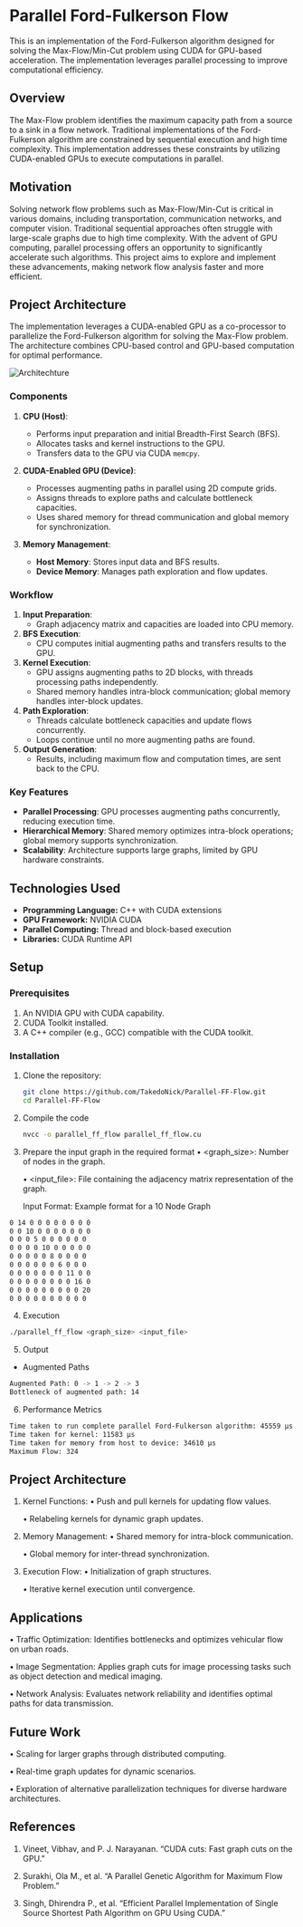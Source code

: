 # Parallel Ford-Fulkerson Flow

This is an implementation of the Ford-Fulkerson algorithm designed for solving the Max-Flow/Min-Cut problem using CUDA for GPU-based acceleration. The implementation leverages parallel processing to improve computational efficiency.

## Overview

The Max-Flow problem identifies the maximum capacity path from a source to a sink in a flow network. Traditional implementations of the Ford-Fulkerson algorithm are constrained by sequential execution and high time complexity. This implementation addresses these constraints by utilizing CUDA-enabled GPUs to execute computations in parallel.

## Motivation

Solving network flow problems such as Max-Flow/Min-Cut is critical in various domains, including transportation, communication networks, and computer vision. Traditional sequential approaches often struggle with large-scale graphs due to high time complexity. With the advent of GPU computing, parallel processing offers an opportunity to significantly accelerate such algorithms. This project aims to explore and implement these advancements, making network flow analysis faster and more efficient.

## Project Architecture

The implementation leverages a CUDA-enabled GPU as a co-processor to parallelize the Ford-Fulkerson algorithm for solving the Max-Flow problem. The architecture combines CPU-based control and GPU-based computation for optimal performance.

![Architechture](imgs/Architecture%20Diagram.jpg)

### Components

1. **CPU (Host)**:
   - Performs input preparation and initial Breadth-First Search (BFS).
   - Allocates tasks and kernel instructions to the GPU.
   - Transfers data to the GPU via CUDA `memcpy`.

2. **CUDA-Enabled GPU (Device)**:
   - Processes augmenting paths in parallel using 2D compute grids.
   - Assigns threads to explore paths and calculate bottleneck capacities.
   - Uses shared memory for thread communication and global memory for synchronization.

3. **Memory Management**:
   - **Host Memory**: Stores input data and BFS results.
   - **Device Memory**: Manages path exploration and flow updates.

### Workflow

1. **Input Preparation**:
   - Graph adjacency matrix and capacities are loaded into CPU memory.
2. **BFS Execution**:
   - CPU computes initial augmenting paths and transfers results to the GPU.
3. **Kernel Execution**:
   - GPU assigns augmenting paths to 2D blocks, with threads processing paths independently.
   - Shared memory handles intra-block communication; global memory handles inter-block updates.
4. **Path Exploration**:
   - Threads calculate bottleneck capacities and update flows concurrently.
   - Loops continue until no more augmenting paths are found.
5. **Output Generation**:
   - Results, including maximum flow and computation times, are sent back to the CPU.

### Key Features

- **Parallel Processing**: GPU processes augmenting paths concurrently, reducing execution time.
- **Hierarchical Memory**: Shared memory optimizes intra-block operations; global memory supports synchronization.
- **Scalability**: Architecture supports large graphs, limited by GPU hardware constraints.


## Technologies Used

- **Programming Language:** C++ with CUDA extensions
- **GPU Framework:** NVIDIA CUDA
- **Parallel Computing:** Thread and block-based execution
- **Libraries:** CUDA Runtime API

## Setup

### Prerequisites

1. An NVIDIA GPU with CUDA capability.
2. CUDA Toolkit installed.
3. A C++ compiler (e.g., GCC) compatible with the CUDA toolkit.

### Installation

1. Clone the repository:
   ```bash
   git clone https://github.com/TakedoNick/Parallel-FF-Flow.git
   cd Parallel-FF-Flow
   ```

2. Compile the code
   ```bash
   nvcc -o parallel_ff_flow parallel_ff_flow.cu
   ```

3. Prepare the input graph in the required format
   	•	<graph_size>: Number of nodes in the graph.
   
	  •	<input_file>: File containing the adjacency matrix representation of the graph.

    Input Format: Example format for a 10 Node Graph
```bash
0 14 0 0 0 0 0 0 0 0
0 0 10 0 0 0 0 0 0 0
0 0 0 5 0 0 0 0 0 0
0 0 0 0 10 0 0 0 0 0
0 0 0 0 0 8 0 0 0 0
0 0 0 0 0 0 6 0 0 0
0 0 0 0 0 0 0 11 0 0
0 0 0 0 0 0 0 0 16 0
0 0 0 0 0 0 0 0 0 20
0 0 0 0 0 0 0 0 0 0
```
   

4. Execution
```bash
./parallel_ff_flow <graph_size> <input_file>
```

5. Output
- Augmented Paths
```bash
Augmented Path: 0 -> 1 -> 2 -> 3
Bottleneck of augmented path: 14
```

6. Performance Metrics
```bash
Time taken to run complete parallel Ford-Fulkerson algorithm: 45559 µs
Time taken for kernel: 11583 µs
Time taken for memory from host to device: 34610 µs
Maximum Flow: 324
```

## Project Architecture

 1.	Kernel Functions:
	•	Push and pull kernels for updating flow values.

	•	Relabeling kernels for dynamic graph updates.
	
 2.	Memory Management:
	•	Shared memory for intra-block communication.

	•	Global memory for inter-thread synchronization.

 3.	Execution Flow:
	•	Initialization of graph structures.

	•	Iterative kernel execution until convergence.

## Applications
	
 •	Traffic Optimization: Identifies bottlenecks and optimizes vehicular flow on urban roads.

 •	Image Segmentation: Applies graph cuts for image processing tasks such as object detection and medical imaging.

 •	Network Analysis: Evaluates network reliability and identifies optimal paths for data transmission.

## Future Work
	
 •	Scaling for larger graphs through distributed computing.

 •	Real-time graph updates for dynamic scenarios.

 •	Exploration of alternative parallelization techniques for diverse hardware architectures.

## References
	
 1.	Vineet, Vibhav, and P. J. Narayanan. “CUDA cuts: Fast graph cuts on the GPU.”
	
 2.	Surakhi, Ola M., et al. “A Parallel Genetic Algorithm for Maximum Flow Problem.”
	
 3.	Singh, Dhirendra P., et al. “Efficient Parallel Implementation of Single Source Shortest Path Algorithm on GPU Using CUDA.”
